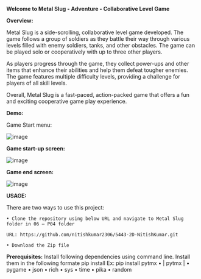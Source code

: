 **Welcome to Metal Slug - Adventure - Collaborative Level Game**

**Overview:**

Metal Slug is a side-scrolling, collaborative level game developed. The game follows a group of soldiers as they battle their way through various levels filled with enemy soldiers, tanks, and other obstacles. The game can be played solo or cooperatively with up to three other players.

As players progress through the game, they collect power-ups and other items that enhance their abilities and help them defeat tougher enemies. The game features multiple difficulty levels, providing a challenge for players of all skill levels.

Overall, Metal Slug is a fast-paced, action-packed game that offers a fun and exciting cooperative game play experience.

**Demo:**

Game Start menu:

![image](https://github.com/nitishkumar2306/5443-2D-NitishKumar/assets/123429249/17fab8cc-3286-48c9-8a8c-2f7c9eab70a8)

**Game start-up screen:**

![image](https://github.com/nitishkumar2306/5443-2D-NitishKumar/assets/123429249/e9f71945-1873-4711-85b9-11a9649a9af0)

**Game end screen:**

![image](https://github.com/nitishkumar2306/5443-2D-NitishKumar/assets/123429249/e4da5a47-193b-43ad-9f12-aebf16074614)

**USAGE:**

There are two ways to use this project:

    • Clone the repository using below URL and navigate to Metal Slug folder in 06 – P04 folder

	URL: https://github.com/nitishkumar2306/5443-2D-NitishKumar.git

    • Download the Zip file

**Prerequisites:**
Install following dependencies using command line. Install them in the following formate pip install <dependency name>
Ex: pip install pytmx
    • | pytmx |
    • pygame
    • json
    • rich
    • sys
    • time
    • pika
    • random


       
		


